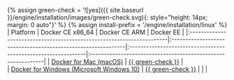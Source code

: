 {% assign green-check = '![yes]({{ site.baseurl }}/engine/installation/images/green-check.svg){: style="height: 14px; margin: 0 auto"}' %}
{% assign install-prefix = '/engine/installation/linux' %}
| Platform                                                              | Docker CE x86_64                                             | Docker CE ARM                                                 | Docker EE                                                    |
|:----------------------------------------------------------------------|:-------------------------------------------------------------|:--------------------------------------------------------------|:-------------------------------------------------------------|
| [Docker for Mac (macOS)](/docker-for-mac/install.md)                                             | [{{ green-check }}](/docker-for-mac/install.md)                        |                                                               
| [Docker for Windows (Microsoft Windows 10)](/docker-for-windows/install.md)                          | [{{ green-check }}](/docker-for-windows/install.md)                    |                                                               |                                                              |
